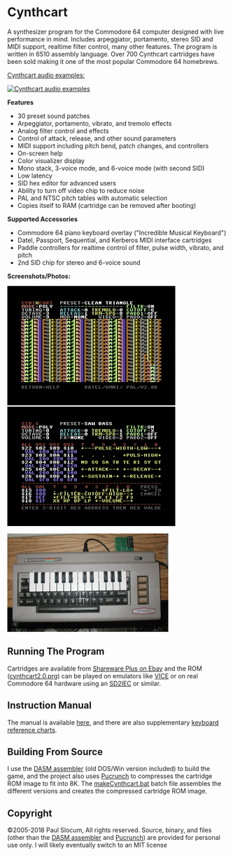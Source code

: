 # Cynthcart

A synthesizer program for the Commodore 64 computer designed with live performance in mind. Includes arpeggiator, portamento, stereo SID and MIDI support, realtime filter control, many other features.  The program is written in 6510 assembly language.  Over 700 Cynthcart cartridges have been sold making it one of the most popular Commodore 64 homebrews.

[Cynthcart audio examples:](http://www.qotile.net/files/cynthcart_demo.mp3)

[![Cynthcart audio examples](images/other/mp3playerImage.png)](http://www.qotile.net/files/cynthcart_demo.mp3)

__Features__
+ 30 preset sound patches
+ Arpeggiator, portamento, vibrato, and tremolo effects
+ Analog filter control and effects
+ Control of attack, release, and other sound parameters
+ MIDI support including pitch bend, patch changes, and controllers
+ On-screen help
+ Color visualizer display
+ Mono stack, 3-voice mode, and 6-voice mode (with second SID)
+ Low latency
+ SID hex editor for advanced users
+ Ability to turn off video chip to reduce noise
+ PAL and NTSC pitch tables with automatic selection
+ Copies itself to RAM (cartridge can be removed after booting)

__Supported Accessories__
+ Commodore 64 piano keyboard overlay ("Incredible Musical Keyboard")
+ Datel, Passport, Sequential, and Kerberos MIDI interface cartridges
+ Paddle controllers for realtime control of filter, pulse width, vibrato, and pitch
+ 2nd SID chip for stereo and 6-voice sound

__Screenshots/Photos:__

![Cynthcart screenshot](images/cynth_screenshot_main.png) ![Cynthcart SID editor screenshot](images/cynth_screenshot_sidedit.png)

![Cynthcart with keyboard overlay](images/photos/cynthOverlayKeyboard.jpg)

## Running The Program

Cartridges are available from [Shareware Plus on Ebay](https://www.ebay.com/usr/tim685?_trksid=p2047675.l2559) and the ROM ([cynthcart2.0.prg](bin/version2.0.0_RELEASE/cynthcart2.0.prg)) can be played on emulators like [VICE](http://vice-emu.sourceforge.net/) or on real Commodore 64 hardware using an [SD2IEC](https://www.c64-wiki.com/wiki/SD2IEC) or similar.


## Instruction Manual

The manual is available [here](manual/cynthcart2.0.1.pdf), and there are also supplementary [keyboard reference charts](manual/keyboardReferenceCharts). 


## Building From Source

I use the [DASM assembler](http://dasm-dillon.sourceforge.net/) (old DOS/Win version included) to build the game, and the project also uses [Pucrunch](https://github.com/mist64/pucrunch) to compresses the cartridge ROM image to fit into 8K.  The [makeCynthcart.bat](makeCynthcart.bat) batch file assembles the different versions and creates the compressed cartridge ROM image.


## Copyright

©2005-2018 Paul Slocum, All rights reserved.  Source, binary, and files (other than the [DASM assembler](http://dasm-dillon.sourceforge.net/) and [Pucrunch](https://github.com/mist64/pucrunch)) are provided for personal use only.  I will likely eventually switch to an MIT license
